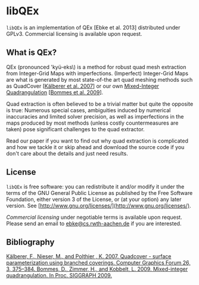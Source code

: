 libQEx
======

`libQEx` is an implementation of QEx [Ebke et al. 2013] distributed under GPLv3. Commercial licensing is available upon request.

## What is QEx?

QEx (pronounced \'kyü-eks\\) is a method for robust quad mesh extraction from Integer-Grid Maps with imperfections. (Imperfect) Integer-Grid Maps are what is generated by most state-of-the art quad meshing methods such as QuadCover \[[Kälberer et al. 2007](http://dx.doi.org/10.1111/j.1467-8659.2007.01060.x)\] or our own [Mixed-Integer Quadrangulation](http://www.rwth-graphics.de/publication/44/) \[[Bommes et al. 2009](http://dx.doi.org/10.1145/1576246.1531383)\].

Quad extraction is often believed to be a trivial matter but quite the
opposite is true: Numerous special cases, ambiguities induced by
numerical inaccuracies and limited solver precision, as well as imperfections in the
maps produced by most methods (unless costly countermeasures are taken)
pose significant challenges to the quad extractor.

Read our paper if you want to find out why quad extraction is complicated and
how we tackle it or skip ahead and download the source code if you
don't care about the details and just need results.

## License

`libQEx` is free software: you can redistribute it and/or modify it under
the terms of the GNU General Public License as published by the Free
Software Foundation, either version 3 of the License, or (at your
option) any later version. See [http://www.gnu.org/licenses/](http://www.gnu.org/licenses/).

*Commercial licensing* under negotiable terms is available upon request. Please send an email to [ebke@cs.rwth-aachen.de](mailto:ebke@cs.rwth-aachen.de) if you are interested.


## Bibliography

<a href="http://dx.doi.org/10.1145/1576246.1531383">
Kälberer, F., Nieser, M., and Polthier , K. 2007. Quadcover - surface parameterization using branched coverings. Computer Graphics Forum 26, 3, 375–384.
</a>

<a href="http://dx.doi.org/10.1111/j.1467-8659.2007.01060.x">
Bommes, D., Zimmer, H., and Kobbelt, L. 2009. Mixed-integer quadrangulation. In Proc. SIGGRAPH 2009.
</a>
